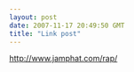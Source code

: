 ```yaml
---
layout: post
date: 2007-11-17 20:49:50 GMT
title: "Link post"
---
```

<http://www.jamphat.com/rap/>

